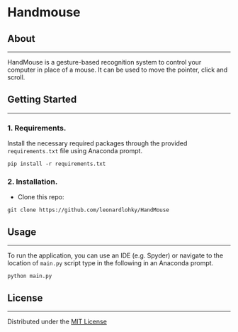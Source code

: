 # Handmouse

## About
----------
HandMouse is a gesture-based recognition system to control your computer in 
place of a mouse. It can be used to move the pointer, click and scroll.

## Getting Started
--------
### 1. Requirements.
Install the necessary required packages through the provided `requirements.txt`
file using Anaconda prompt.
```
pip install -r requirements.txt
```

### 2. Installation.
- Clone this repo:
```
git clone https://github.com/leonardlohky/HandMouse
```

## Usage
----
To run the application, you can use an IDE (e.g. Spyder) or navigate to the
location of `main.py` script type in the following in an Anaconda prompt.
```
python main.py
```

## License
---------
Distributed under the [MIT License](LICENSE)